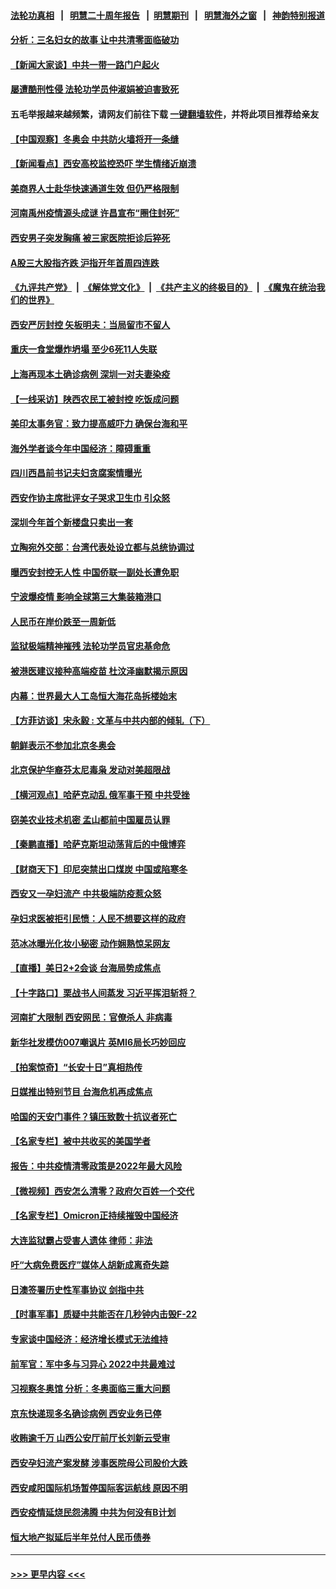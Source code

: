 #### [法轮功真相](https://github.com/gfw-breaker/truth/blob/master/README.md?t=0) &nbsp;&nbsp;|&nbsp;&nbsp; [明慧二十周年报告](https://github.com/gfw-breaker/mh-reports/blob/master/README.md?t=0) &nbsp;&nbsp;|&nbsp;&nbsp;[明慧期刊](https://github.com/gfw-breaker/mh-qikan) &nbsp;&nbsp;|&nbsp;&nbsp; [明慧海外之窗](https://github.com/gfw-breaker/mh-news/blob/master/README.md?t=0) &nbsp;&nbsp;|&nbsp;&nbsp; [神韵特别报道](https://github.com/gfw-breaker/mh-news/blob/master/shenyun.md?t=0)
#### [分析：三名妇女的故事 让中共清零面临破功](../pages/nsc413/n13488945.md?t=01080200) 
#### [【新闻大家谈】中共一带一路门户起火](../pages/nsc413/n13488835.md?t=01080200) 
#### [屡遭酷刑性侵 法轮功学员仲淑娟被迫害致死](../pages/nsc413/n13485930.md?t=01080200) 
#### 五毛举报越来越频繁，请网友们前往下载 [一键翻墙软件](https://github.com/gfw-breaker/ssr-accounts)，并将此项目推荐给亲友
#### [【中国观察】冬奥会 中共防火墙将开一条缝](../pages/nsc413/n13488272.md?t=01080200) 
#### [【新闻看点】西安高校监控恐吓 学生情绪近崩溃](../pages/nsc413/n13487032.md?t=01080200) 
#### [美商界人士赴华快速通道生效 但仍严格限制](../pages/nsc413/n13488594.md?t=01080200) 
#### [河南禹州疫情源头成谜 许昌宣布“圈住封死”](../pages/nsc413/n13488401.md?t=01080200) 
#### [西安男子突发胸痛 被三家医院拒诊后猝死](../pages/nsc413/n13487460.md?t=01080200) 
#### [A股三大股指齐跌 沪指开年首周四连跌](../pages/nsc413/n13488108.md?t=01080200) 
#### [《九评共产党》](https://github.com/begood0513/9ping.md/blob/master/README.md) &nbsp;|&nbsp; [《解体党文化》](../../../../jtdwh.md/blob/master/README.md)  &nbsp;|&nbsp; [《共产主义的终极目的》](../../../../gczydzjmd.md/blob/master/README.md) &nbsp;|&nbsp; [《魔鬼在统治我们的世界》](../../../../mgztzwmdsj.md/blob/master/README.md) 
#### [西安严厉封控 矢板明夫：当局留市不留人](../pages/nsc413/n13488340.md?t=01080200) 
#### [重庆一食堂爆炸坍塌 至少6死11人失联](../pages/nsc413/n13488139.md?t=01080200) 
#### [上海再现本土确诊病例 深圳一对夫妻染疫](../pages/nsc413/n13488102.md?t=01080200) 
#### [【一线采访】陕西农民工被封控 吃饭成问题](../pages/nsc413/n13488085.md?t=01080200) 
#### [美印太事务官：致力提高威吓力 确保台海和平](../pages/nsc413/n13487904.md?t=01080200) 
#### [海外学者谈今年中国经济：障碍重重](../pages/nsc413/n13487967.md?t=01080200) 
#### [四川西昌前书记夫妇贪腐案情曝光](../pages/nsc413/n13488038.md?t=01080200) 
#### [西安作协主席批评女子哭求卫生巾 引众怒](../pages/nsc413/n13487856.md?t=01080200) 
#### [深圳今年首个新楼盘只卖出一套](../pages/nsc413/n13487546.md?t=01080200) 
#### [立陶宛外交部：台湾代表处设立都与总统协调过](../pages/nsc413/n13487639.md?t=01080200) 
#### [曝西安封控无人性 中国侨联一副处长遭免职](../pages/nsc413/n13487506.md?t=01080200) 
#### [宁波爆疫情 影响全球第三大集装箱港口](../pages/nsc413/n13487619.md?t=01080200) 
#### [人民币在岸价跌至一周新低](../pages/nsc413/n13487284.md?t=01080200) 
#### [监狱极端精神摧残 法轮功学员官忠基命危](../pages/nsc413/n13486254.md?t=01080200) 
#### [被港医建议接种高端疫苗 杜汶泽幽默揭示原因](../pages/nsc413/n13487185.md?t=01080200) 
#### [内幕：世界最大人工岛恒大海花岛拆楼始末](../pages/nsc413/n13487429.md?t=01080200) 
#### [【方菲访谈】宋永毅 : 文革与中共内部的倾轧（下）](../pages/nsc413/n13486836.md?t=01080200) 
#### [朝鲜表示不参加北京冬奥会](../pages/nsc413/n13487045.md?t=01080200) 
#### [北京保护华裔芬太尼毒枭 发动对美超限战](../pages/nsc413/n13487256.md?t=01080200) 
#### [【横河观点】哈萨克动乱 俄军事干预 中共受挫](../pages/nsc413/n13487109.md?t=01080200) 
#### [窃美农业技术机密 孟山都前中国雇员认罪](../pages/nsc413/n13487190.md?t=01080200) 
#### [【秦鹏直播】哈萨克斯坦动荡背后的中俄博弈](../pages/nsc413/n13487099.md?t=01080200) 
#### [【财商天下】印尼突禁出口煤炭 中国或陷寒冬](../pages/nsc413/n13486658.md?t=01080200) 
#### [西安又一孕妇流产 中共极端防疫惹众怒](../pages/nsc413/n13486795.md?t=01080200) 
#### [孕妇求医被拒引民愤：人民不想要这样的政府](../pages/nsc413/n13487006.md?t=01080200) 
#### [范冰冰曝光化妆小秘密 动作娴熟惊呆网友](../pages/nsc413/n13486884.md?t=01080200) 
#### [【直播】美日2+2会谈 台海局势成焦点](../pages/nsc413/n13486979.md?t=01080200) 
#### [【十字路口】栗战书人间蒸发 习近平挥泪斩将？](../pages/nsc413/n13486673.md?t=01080200) 
#### [河南扩大限制 西安网民：官僚杀人 非病毒](../pages/nsc413/n13486301.md?t=01080200) 
#### [新华社发模仿007嘲讽片 英MI6局长巧妙回应](../pages/nsc413/n13486644.md?t=01080200) 
#### [【拍案惊奇】“长安十日”真相热传](../pages/nsc413/n13486436.md?t=01080200) 
#### [日媒推出特别节目 台海危机再成焦点](../pages/nsc413/n13486645.md?t=01080200) 
#### [哈国的天安门事件？镇压致数十抗议者死亡](../pages/nsc413/n13486715.md?t=01080200) 
#### [【名家专栏】被中共收买的美国学者](../pages/nsc413/n13486382.md?t=01080200) 
#### [报告：中共疫情清零政策是2022年最大风险](../pages/nsc413/n13486053.md?t=01080200) 
#### [【微视频】西安怎么清零？政府欠百姓一个交代](../pages/nsc413/n13486491.md?t=01080200) 
#### [【名家专栏】Omicron正持续摧毁中国经济](../pages/nsc413/n13486168.md?t=01080200) 
#### [大连监狱霸占受害人遗体 律师：非法](../pages/nsc413/n13481295.md?t=01080200) 
#### [吁“大病免费医疗”媒体人胡新成离奇失踪](../pages/nsc413/n13486510.md?t=01080200) 
#### [日澳签署历史性军事协议 剑指中共](../pages/nsc413/n13486451.md?t=01080200) 
#### [【时事军事】质疑中共能否在几秒钟内击毁F-22](../pages/nsc413/n13485411.md?t=01080200) 
#### [专家谈中国经济：经济增长模式无法维持](../pages/nsc413/n13485663.md?t=01080200) 
#### [前军官：军中多与习异心 2022中共最难过](../pages/nsc413/n13483274.md?t=01080200) 
#### [习视察冬奥馆 分析：冬奥面临三重大问题](../pages/nsc413/n13485981.md?t=01080200) 
#### [京东快递现多名确诊病例 西安业务已停](../pages/nsc413/n13486079.md?t=01080200) 
#### [收贿逾千万 山西公安厅前厅长刘新云受审](../pages/nsc413/n13485929.md?t=01080200) 
#### [西安孕妇流产案发酵 涉事医院母公司股价大跌](../pages/nsc413/n13485874.md?t=01080200) 
#### [西安咸阳国际机场暂停国际客运航线 原因不明](../pages/nsc413/n13485809.md?t=01080200) 
#### [西安疫情延烧民怨沸腾 中共为何没有B计划](../pages/nsc413/n13485577.md?t=01080200) 
#### [恒大地产拟延后半年兑付人民币债券](../pages/nsc413/n13485180.md?t=01080200) 

----
#### [ >>> 更早内容 <<< ](../indexes/nsc413-earlier.md)
